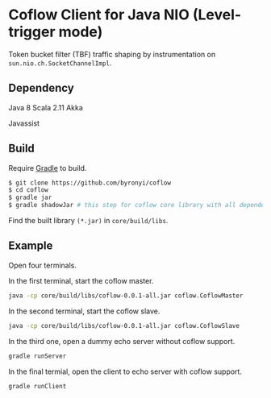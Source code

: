 Coflow Client for Java NIO (Level-trigger mode)
===

Token bucket filter (TBF) traffic shaping by instrumentation on ``sun.nio.ch.SocketChannelImpl``.

Dependency
---

Java 8
Scala 2.11
Akka

Javassist


Build
---

Require [Gradle](http://gradle.org/) to build.

```bash
$ git clone https://github.com/byronyi/coflow
$ cd coflow
$ gradle jar
$ gradle shadowJar # this step for coflow core library with all dependencies
```

Find the built library ``(*.jar)`` in ``core/build/libs``.

Example
---

Open four terminals.

In the first terminal, start the coflow master.
```bash
java -cp core/build/libs/coflow-0.0.1-all.jar coflow.CoflowMaster
```

In the second terminal, start the coflow slave.
```bash
java -cp core/build/libs/coflow-0.0.1-all.jar coflow.CoflowSlave
```

In the third one, open a dummy echo server without coflow support.
```bash
gradle runServer
```

In the final termial, open the client to echo server with coflow support.
```bash
gradle runClient
```

